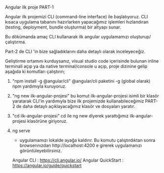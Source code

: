 Angular ilk proje PART-1

Angular ilk projemizi CLI (command-line interface) ile başlatıyoruz. CLI kısaca uygulama tabanını hazırlarken yapacağımız işlemleri hızlandıran (testing, deployment, bundle oluşturma) bir altyapı sunar. 

Bu dökümanda amaç CLI kullanarak ilk angular uygulamamızı oluşturup/çalıştırma.

Part-2 de CLI 'in bize sağladıklarını daha detaylı olarak inceleyeceğiz.

Geliştirme ortamını kurduysanız, visual studio code içerisinde bulunan inline terminali açıp ya da native terminal/console u açıp, proje dizinine gelip aşağıda ki komutları çalıştırın;


1) "npm install -g @angular/cli"
    @angular/cli paketini -g (global olarak) npm yardımıyla kuruyoruz.

2) "ng new ilk-angular-projesi" 
     bu komut ilk-angular-projesi isimli bir klasör yaratarak CLI'in yardımıyla bize ilk projemizde kullanabileceğimiz PART-2 de daha detaylı açıklayacağımız klasör ve dosyaları yaratır.
3) "cd ilk-angular-projesi"
    cd ile ng new diyerek yarattığımız ilk-angular-projesi klasörüne giriyoruz.
4) ng serve
    - uygulamamızı lokalde ayağa kaldırır. Bu komutu çalıştırdıktan sonra browserınızdan http://localhost:4200 e girerek uygulamanızı görüntüleyebilirsiniz.


    Angular CLI :
    https://cli.angular.io/
    Angular  QuickStart :
    https://angular.io/guide/quickstart